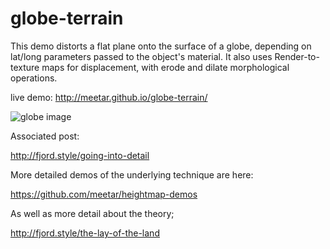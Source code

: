globe-terrain
=============

This demo distorts a flat plane onto the surface of a globe, depending on lat/long parameters passed to the object's material. It also uses Render-to-texture maps for displacement, with erode and dilate morphological operations.

live demo: http://meetar.github.io/globe-terrain/

![globe image](http://meetar.github.io/globe-terrain/globe.png)

Associated post:

http://fjord.style/going-into-detail

More detailed demos of the underlying technique are here:

https://github.com/meetar/heightmap-demos

As well as more detail about the theory;

http://fjord.style/the-lay-of-the-land

